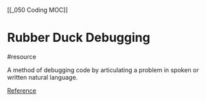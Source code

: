 [[_050 Coding MOC]]
# Rubber Duck Debugging
#resource 

A method of debugging code by articulating a problem in spoken or written natural language.

[Reference](https://en.wikipedia.org/wiki/Rubber_duck_debugging#External_links)